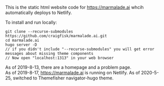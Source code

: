 This is the static html website code for https://marmalade.ai whcih automatically deploys to Netlify.

To install and run locally:  

    git clone --recurse-submodules https://github.com/craigfisk/marmalade.ai.git
    cd marmalade.ai  
    hugo server -D  
    // if you didn't include "--recurse-submodules" you will get error messages about missing theme components  
    // Now open "localhost:1313" in your web browser  

As of 2019-8-13, there are a homepage and a problem page.  
As of 2019-8-17, https://marmalade.ai is running on Netlify.
As of 2020-5-25, switched to Themefisher navigator-hugo theme.
